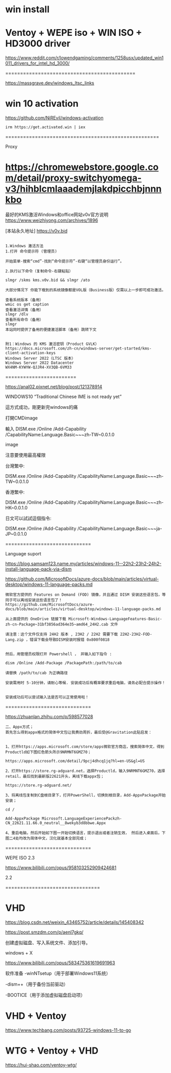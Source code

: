 # win install

# Ventoy + WEPE iso + WIN ISO + HD3000 driver

https://www.reddit.com/r/lowendgaming/comments/1258usx/updated_win1011_drivers_for_intel_hd_3000/

============================================

https://massgrave.dev/windows_ltsc_links

# win 10 activation

https://github.com/NiREvil/windows-activation

```
irm https://get.activated.win | iex
```


====================================================

Proxy

https://chromewebstore.google.com/detail/proxy-switchyomega-v3/hihblcmlaaademjlakdpicchbjnnnkbo
====================================================
最好的KMS激活Windows和office网站v0v官方说明 https://www.weizhiyong.com/archives/1896 

[本站永久地址] https://v0v.bid

```

1.Windows 激活方法
1.打开 命令提示符 (管理员)

开始菜单-搜索“cmd”-找到“命令提示符”-右键“以管理员身份运行”。

2.执行以下命令（复制命令-右键粘贴）

slmgr /skms kms.v0v.bid && slmgr /ato

大部分情况下 你能下载到的系统镜像都是VOL版（Business版）仅需以上一步即可成功激活。

查看系统版本（备用）
wmic os get caption
查看激活详情（备用）
slmgr /dlv
查看所有命令（备用）
slmgr
本站同时提供了备用的便捷激活脚本（备用）跳转下文


附1：Windows 的 KMS 激活密钥（Product GVLK）
https://docs.microsoft.com/zh-cn/windows-server/get-started/kms-client-activation-keys
Windows Server 2022（LTSC 版本）
Windows Server 2022 Datacenter
WX4NM-KYWYW-QJJR4-XV3QB-6VM33
```


========================


https://anal02.pixnet.net/blog/post/121378914

WINDOWS10 “Traditional Chinese IME is not ready yet”

這方式成功，剛更新完windows的痛

打開CMDimage

輸入   DISM.exe /Online /Add-Capability /CapabilityName:Language.Basic~~~zh-TW~0.0.1.0

image

注意要使用最高權限

台灣繁中:

DISM.exe /Online /Add-Capability /CapabilityName:Language.Basic~~~zh-TW~0.0.1.0

香港繁中:

DISM.exe /Online /Add-Capability /CapabilityName:Language.Basic~~~zh-HK~0.0.1.0

日文可以試試這個指令:

DISM.exe /Online /Add-Capability /CapabilityName:Language.Basic~~~ja-JP~0.0.1.0

=============================

Language suport

https://blog.samsam123.name.my/articles/windows-11--22h2-23h2-24h2-install-language-pack-via-dism

https://github.com/MicrosoftDocs/azure-docs/blob/main/articles/virtual-desktop/windows-11-language-packs.md

```
微软官方提供的 Features on Demand (FOD) 镜像，并且通过 DISM 安装这些语言包，等同于可以离线安装这些语言包了！
https://github.com/MicrosoftDocs/azure-docs/blob/main/articles/virtual-desktop/windows-11-language-packs.md

从上面提供的 OneDrive 链接下载 Microsoft-Windows-LanguageFeatures-Basic-zh-cn-Package~31bf3856ad364e35~amd64_24H2.cab 文件

请注意：这个文件仅支持 24H2 版本 , 23H2 / 22H2 需要下载 22H2-23H2-FOD-Lang.zip ，错误下载会导致DISM安装时报错 0x800f0818 


然后，用管理员权限打开 Powershell ， 并输入如下指令 :

dism /Online /Add-Package /PackagePath:/path/to/cab

请替换 /path/to/cab 为正确路径 

安装需用时 5-10分钟，请耐心等候. 安装成功后有概率要求重启电脑，请务必配合提示操作！


安装成功后可以尝试输入法是否可以正常使用啦！

```
=============================

https://zhuanlan.zhihu.com/p/598577028

```
二、Appx方式；
首先怎么得到appx格式的简体中文包让我费劲周折，最后受@Gravitation此贴启发：


1、打开https://apps.microsoft.com/store/apps微软官方商店，搜索简体中文，得到Productld如下图红色箭头所示9NRMNT6GMZ70；

https://apps.microsoft.com/detail/9pcj4dhcq1jq?hl=en-US&gl=US

2、打开https://store.rg-adguard.net，选择Productld，输入9NRMNT6GMZ70，选择retail，最后找到最新版22621开头，离线下载appx包；

https://store.rg-adguard.net/

3、将离线包复制到C盘根目录下，打开PowerShell，切换到根目录，Add-AppxPackage开始安装；

cd /

Add-AppxPackage Microsoft.LanguageExperiencePackzh-CN_22621.11.66.0_neutral__8wekyb3d8bbwe.Appx

4、重启电脑，然后开始如下图一开始切换语言，提示退出或者注销生效， 然后进入桌面后，下图二4处均改为简体中文，汉化就基本全部完成；
```

=============================

WEPE ISO 2.3

https://www.bilibili.com/opus/958103252909424681

2.2

================================
# VHD

https://blog.csdn.net/weixin_43465752/article/details/145408342

https://post.smzdm.com/p/aenl7gkq/

创建虚拟磁盘、写入系统文件、添加引导。

windows + X

https://www.bilibili.com/opus/583475361619691963

软件准备
-winNTsetup（用于部署Windows11系统）

-dism++（用于备份当前驱动）

-BOOTICE（用于添加虚拟磁盘启动项）

# VHD + Ventoy

https://www.techbang.com/posts/93725-windows-11-to-go

# WTG + Ventoy + VHD

https://hui-shao.com/ventoy-wtg/
